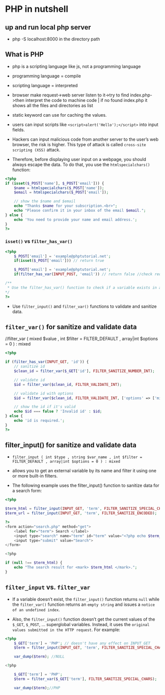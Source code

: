 # PHP in nutshell

## up and run local php server
- php -S localhost:8000 in the directory path

## What is PHP

- php is a scripting language like js, not a programming language
- programming language = compile
- scripting language = interpreted

- browser make request->web server listen to it->try to find index.php->then interpret the code to machine code | if no found index.php
 it shows all the files and directories as list

- static keyword can use for caching the values.

- users can input scripts like `<script>alert('Hello');</script>` into input fields.
- Hackers can input malicious code from another server to the user’s web browser, the risk is higher. 
  This type of attack is called `cross-site scripting (XSS)` attack.
- Therefore, before displaying user input on a webpage, you should always escape the data. To do that, you use the `htmlspecialchars()` function:

```php
<?php
if (isset($_POST['name'], $_POST['email'])) {
	$name = htmlspecialchars($_POST['name']);
	$email = htmlspecialchars($_POST['email']);

	// show the $name and $email
	echo "Thanks $name for your subscription.<br>";
	echo "Please confirm it in your inbox of the email $email.";
} else {
	echo 'You need to provide your name and email address.';
}
?>
```

### `isset()` vs `filter_has_var()`

```php
<?php
	$_POST['email'] = 'example@phptutorial.net';
	if(isset($_POST['email'])) // return true

	$_POST['email'] = 'example@phptutorial.net';
	if(filter_has_var(INPUT_POST, 'email')) // return false //check request body

/**
 * Use the filter_has_var() function to check if a variable exists in a specified type, including INPUT_POST, INPUT_GET, INPUT_COOKIE, INPUT_SERVER, or INPUT_ENV.
*/
?>
```

- Use `filter_input()` and `filter_var()` functions to validate and sanitize data.

## `filter_var()` for sanitize and validate data

//filter_var ( mixed $value , int $filter = FILTER_DEFAULT , array|int $options = 0 ) : mixed

```php
<?php

if (filter_has_var(INPUT_GET, 'id')) {
	// sanitize id
	$clean_id = filter_var($_GET['id'], FILTER_SANITIZE_NUMBER_INT);

	// validate id
	$id = filter_var($clean_id, FILTER_VALIDATE_INT);

	// validate id with options
    $id = filter_var($clean_id, FILTER_VALIDATE_INT, ['options' => ['min_range' => 10]]);

	// show the id if it's valid
	echo $id === false ? 'Invalid id' : $id;
} else {
	echo 'id is required.';
}
?>
```

## filter_input() for sanitize and validate data

- `filter_input ( int $type , string $var_name , int $filter = FILTER_DEFAULT , array|int $options = 0 ) : mixed`

- allows you to get an external variable by its name and filter it using one or more built-in filters.
- The following example uses the filter_input() function to sanitize data for a search form:

```php
<?php

$term_html = filter_input(INPUT_GET, 'term', FILTER_SANITIZE_SPECIAL_CHARS);
$term_url = filter_input(INPUT_GET, 'term', FILTER_SANITIZE_ENCODED);

?>
<form action="search.php" method="get">
    <label for="term"> Search </label>
    <input type="search" name="term" id="term" value="<?php echo $term_html ?>">
    <input type="submit" value="Search">
</form>

<?php

if (null !== $term_html) {
	echo "The search result for <mark> $term_html </mark>.";
}
```

## `filter_input` vs. `filter_var`

- If a variable doesn’t exist, the `filter_input()` function returns `null` while the `filter_var()` function returns an `empty string` and issues a `notice of an undefined index`.

- Also, the `filter_input()` function doesn’t get the current values of the `$_GET`, `$_POST`, … superglobal variables. Instead, it uses the `original values submitted in the HTTP request`. For example:

```php
<?php
	$_GET['term'] = 'PHP'; // doesn't have any effect on INPUT_GET
	$term = filter_input(INPUT_GET, 'term', FILTER_SANITIZE_SPECIAL_CHARS);

	var_dump($term); //NULL

<?php

	$_GET['term'] = 'PHP';
	$term = filter_var($_GET['term'], FILTER_SANITIZE_SPECIAL_CHARS);

	var_dump($term);//PHP
```
